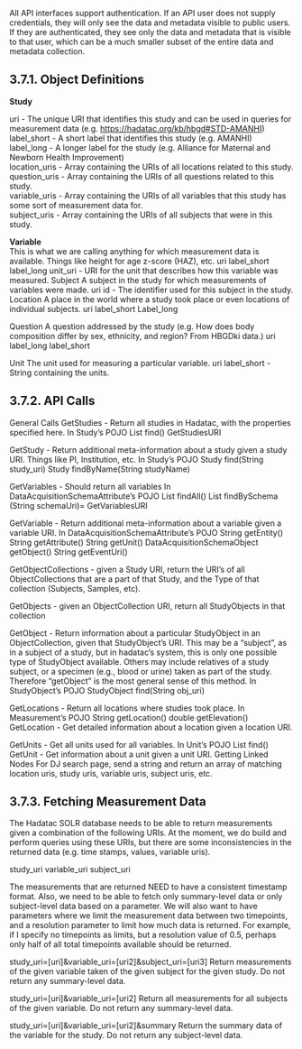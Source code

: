 All API interfaces support authentication. If an API user does not supply credentials, they will only see the data and metadata visible to public users. If they are authenticated, they see only the data and metadata that is visible to that user, which can be a much smaller subset of the entire data and metadata collection.

## 3.7.1. Object Definitions

**Study**  

uri - The unique URI that identifies this study and can be used in queries for measurement data (e.g. https://hadatac.org/kb/hbgd#STD-AMANHI)  
label_short - A short label that identifies this study (e.g. AMANHI)  
label_long - A longer label for the study (e.g. Alliance for Maternal and Newborn Health Improvement)  
location_uris - Array containing the URIs of all locations related to this study.  
question_uris - Array containing the URIs of all questions related to this study.  
variable_uris - Array containing the URIs of all variables that this study has some sort of measurement data for.  
subject_uris - Array containing the URIs of all subjects that were in this study.  

**Variable**   
This is what we are calling anything for which measurement data is available. Things like height for age z-score (HAZ), etc.
uri
label_short
label_long
unit_uri - URI for the unit that describes how this variable was measured.
Subject
A subject in the study for which measurements of variables were made.
uri
id - The identifier used for this subject in the study.
Location
A place in the world where a study took place or even locations of individual subjects.
uri
label_short
Label_long

Question
A question addressed by the study (e.g. How does body composition differ by sex, ethnicity, and region? From HBGDki data.)
uri
label_long
label_short

Unit
The unit used for measuring a particular variable.
uri
label_short - String containing the units.

## 3.7.2. API Calls

General Calls
GetStudies - Return all studies in Hadatac, with the properties specified here.
In Study’s POJO
List<Study> find()
GetStudiesURI

GetStudy - Return additional meta-information about a study given a study URI. Things like PI, Institution, etc.
In Study’s POJO
Study find(String study_uri)
Study findByName(String studyName)

GetVariables - Should return all variables
In DataAcquisitionSchemaAttribute’s POJO
List<DataAcquisitionSchema> findAll()
List<DataAcquisitionSchemaAttribute> findBySchema (String schemaUri)=
GetVariablesURI

GetVariable - Return additional meta-information about a variable given a variable URI.
In DataAcquisitionSchemaAttribute’s POJO
String getEntity()
String getAttribute()
String getUnit()
DataAcquisitionSchemaObject getObject()
String getEventUri()

GetObjectCollections - given a Study URI, return the URI’s of all ObjectCollections that are a part of that Study, and the Type of that collection (Subjects, Samples, etc).

GetObjects - given an ObjectCollection URI, return all StudyObjects in that collection

GetObject - Return information about a particular StudyObject in an ObjectCollection, given that StudyObject’s URI. This may be a “subject”, as in a subject of a study, but in hadatac’s system, this is only one possible type of StudyObject available. Others may include relatives of a study subject, or a specimen (e.g., blood or urine) taken as part of the study. Therefore “getObject” is the most general sense of this method.
In StudyObject’s POJO
StudyObject find(String obj_uri)

GetLocations - Return all locations where studies took place.
In Measurement’s POJO
String getLocation()
double getElevation()
GetLocation - Get detailed information about a location given a location URI.

GetUnits - Get all units used for all variables.
In Unit’s POJO
List<Unit> find()
GetUnit - Get information about a unit given a unit URI.
Getting Linked Nodes
For DJ search page, send a string and return an array of matching location uris, study uris, variable uris, subject uris, etc.

## 3.7.3. Fetching Measurement Data

The Hadatac SOLR database needs to be able to return measurements given a combination of the following URIs. At the moment, we do build and perform queries using these URIs, but there are some inconsistencies in the returned data (e.g. time stamps, values, variable uris).

study_uri
variable_uri
subject_uri

The measurements that are returned NEED to have a consistent timestamp format. Also, we need to be able to fetch only summary-level data or only subject-level data based on a parameter. We will also want to have parameters where we limit the measurement data between two timepoints, and a resolution parameter to limit how much data is returned. For example, if I specify no timepoints as limits, but a resolution value of 0.5, perhaps only half of all total timepoints available should be returned.

study_uri=[uri]&variable_uri=[uri2]&subject_uri=[uri3]
Return measurements of the given variable taken of the given subject for the given study. Do not return any summary-level data.

study_uri=[uri]&variable_uri=[uri2]
Return all measurements for all subjects of the given variable. Do not return any summary-level data.

study_uri=[uri]&variable_uri=[uri2]&summary
Return the summary data of the variable for the study. Do not return any subject-level data.
